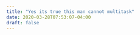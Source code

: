 ```yaml
---
title: "Yes its true this man cannot multitask"
date: 2020-03-28T07:53:07-04:00
draft: false
---
```

